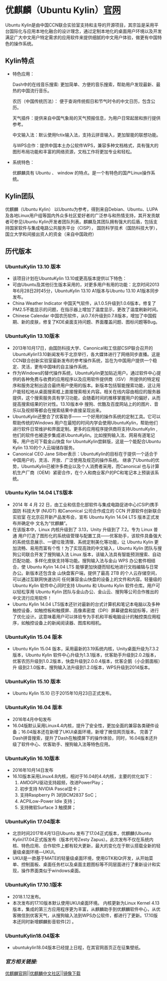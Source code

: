 # 优麒麟（Ubuntu Kylin）[官网](http://www.ubuntukylin.com)

Ubuntu Kylin是由中国CCN联合实验室支持和主导的开源项目，其宗旨是采用平台国际化与应用本地化融合的设计理念，通过定制本地化的桌面用户环境以及开发满足广大中文用户特定需求的应用软件来提供细腻的中文用户体验，做更有中国特色的操作系统。

## Kylin特点

- 特色应用：

    Dash中的在线音乐搜索: 更加简单、方便的音乐搜索，帮助用户发现最新、最热的中国流行音乐。
    
    农历（中国传统历法）： 便于查询传统假日和节气时令的中文日历，包含公历。
    
    天气插件：提供来自中国气象局的天气预报信息，为用户日常起居和旅行提供参考。
    
    中文输入法：默认使用fctix输入法，支持云拼音输入，更加智能的联想功能。
    
    与WPS合作：提供中国本土办公软件WPS，兼容多种文档格式，具有强大的图形布局功能和丰富的网络资源，文档工作将更加专业和轻松。

- 系统特色：

    优麒麟具有 Ubuntu 、 window 的特点。是一个有特色的国产Linux操作系统。

## Kylin团队

优麒麟（Ubuntu Kylin） 以Ubuntu为参考，得到来自Debian、Ubuntu、LUPA及各地Linux用户组等国内外众多社区爱好者的广泛参与和热情支持，其开发贡献者可参见Ubuntu Kylin开发者团队列表。麒麟及其团队拥有强大的后盾，包括支持国家软件与集成电路公共服务平台（CISP）， 国防科学技术（国防科技大学），国立大学和间接出资人的资金（来自中国政府）

## 历代版本

### UbuntuKylin 13.10 版本

- 该项目计划在UbuntuKylin 13.10或更高版本提供以下特色：
- 可由Ubuntu及其他衍生版本采用的，对更多用户有用的功能：北京时间2013年6月28日2时45分，UbuntuKylin 13.10 A1版本与Ubuntu 13.10 A1版本同步发布。
- China Weather Indicator 中国天气软件，从1.0.5升级到1.0.6版本，修复了PM2.5不能显示的问题，在指示器上增加了温度显示，更改了温度刷新时间。
- Chinese Calendar 中国农历软件，从0.7.6升级到0.7.8版本，增加了中国假期、新的皮肤，修复了KDE桌面支持问题、界面覆盖问题、图标问题等Bug。

### UbuntuKylin 13.10版本

- 2013年10月17日，由国防科技大学、Canonical和工信部CSIP联合召开的UbuntuKylin13.10新闻发布于北京举行，各大媒体进行了网络同步直播。这是CCN联合创新实验室最新发布的参考操作系统，旨在为中国用户提供一个稳定、灵活，更有中国味的自主操作系统。
- 作为Windows的替代操作系统，UbuntuKylin更加贴近用户。通过软件中心提供的各种免费与收费的应用程序以及应用软件提供商（ISV） 所提供的特定程序和服务定制出适合最终用户使用的版本。新版本包括智能搜索功能，这让用户能轻松地从桌面搜索框上直接搜索相关内容。相关在线内容由相应的服务器提供，这个搜索服务具有学习功能，会随着时间的推移掌握用户的偏好，从而提高搜索结果的针对性。13.10版本中 搜狗、优酷及百度网站上的的图片、音乐以及视频等都会在搜索结果中直接呈现出来。
- UbuntuKylin还整合了优客助手—— 一个好用的操作系统的定制工具。它可以帮助传统的Windows 用户在最短的时间内学会使用UbuntuKylin，帮助他们进行软件日常维护和界面定制。更多的应用程序提供商将支持UbuntuKylin , 他们的软件也被逐步集成进UbuntuKylin。比如搜狗输入法、网易有道笔记等。用户也可下载金山快盘 for UbuntuKylin尝鲜版，这是一个能配合Ubuntu Kylin 13.10的个人云端储存服务。 
- Canonical CEO Jane Silber表示：UbuntuKylin的目标在于提供一个适合于中国用户的，灵活、开放、广泛使用及规范的操作系统。 继承了Ubuntu的优势，UbuntuKylin已被许多商业以及个人消费者采用，而Canonical 也与计算机生产厂商（OEM）紧密合作，在个人和商业客户的PC和笔记本上预装该系统。

### Ubuntu Kylin 14.04 LTS版本

- 2014 年 4 月 22 日，由工业和信息化部软件与集成电路促进中心(CSIP)携手国防 科技大学 (NUDT) 和Canonical 公司合作成立的 CCN 开源软件创新联合实验室 在北京召开新产品发布会，宣布 Ubuntu Kylin 14.04 LTS 版本正式发布并确定中 文名为“优麒麟”。
- 在该版本中，Linux 内核升级到了 3.13，Unity 升级到了 7.2。专为 Linux 普通 用户打造了图形化的系统级管理与配置工具——优客助手，该软件具备强大的系统信息展示、一键垃圾清理、系统定制美化等功能，让 Ubuntu Kylin 更加流畅、易用而富有个性！为了实现高效的中文输入，Ubuntu Kylin 团队与搜狗公司联合开发了搜狗输入法 Linux 版本，该输入法具有智能预测搜索、自动匹配功能、多样化皮肤支持等功能。搜狗输入法与金山 WPS 办公套件相结合，使 Ubuntu Kylin 14.04 LTS 能够更加快捷而轻松地进行文档编辑与日常办公。新版本还包含金 山快盘客户端，提供了最高 2TB 的个人云存储空间，可以通过互联网快速访问 任何兼容金山快盘的设备上的文件和内容。轻量级的 Ubuntu Kylin 软件中心同时支持 Ubuntu 和 Ubuntu Kylin 软件仓库。用户可以轻松享用 Ubuntu Kylin 团队与金山办公、金山云、搜狗等公司合作推出的中文流行应用软件！
- Ubuntu Kylin 14.04 LTS版本还针对最新的台式计算机和笔记本电脑以及多种触控设备，如触控板和触摸屏、高像素密度（DPI）屏幕键盘和鼠标等，进行 了优化设计。这意味着用户可以体验专为手机和平板电脑设计的触控类应用程序，如触控设备上的新闻阅读器、图库和相机。

### UbuntuKylin 15.04 版本

- Ubuntu Kylin 15.04 版本，采用最新的3.19系统内核，Unity桌面升级为7.3.2版本，Ubuntu Kylin 软件中心升级为1.3.1版本，优客助手升级到2.0.2版本，优客农历升级到1.0.2版本，快盘升级到2.0.0.4版本，优客企鹅（小企鹅面板）升 级到2.1.0版本，搜狗输入法升级到1.2.0版本，WPS升级到2014版本。

### UbuntuKylin 15.10 版本

- Ubuntu Kylin 15.10 已于2015年10月23日正式发布。

### UbuntuKylin 16.04 版本

- 2016年4月中旬发布
- 16.04版默认采用Linux4.4内核，提升了安全性，更加全面的兼容各类硬件设备；16.04版本还在新增了UKUI桌面环境，新增了微信网页版本。 完善了Dash拼音搜索，提升了Dash在触摸屏下的操作体验，同时，16.04版本还升级了软件中心、优客助手、搜狗输入法等特色应用。

### UbuntuKylin 16.10版本

- 2016年10月14日发布
- 16.10版本采用Linux4.8内核，相对于16.04的4.4内核，主要的优化如下：
    1. AMDGPU驱动支持超频，改进PowerPlay；
    1. 初步支持 NVIDIA Pascal显卡；
    1. 支持Raspberry Pi 3的BCM2837 SoC；
    1. ACPILow-Power Idle 支持；
    1. 支持微软Surface 3 触摸屏；

### UbuntuKylin 17.04版本

- 北京时间2017年4月13日Ubuntu 发布了17.04正式版本，优麒麟(Ubuntu Kylin)17.04正式版发布（版本代号Zesty Zapus）。此次发布不仅在系统内核、特色应用、合作软件上都有较大更新，最大的变化在于默认搭载全新的轻量级桌面环境—UKUI。
- UKUI是一款基于MATE的轻量级桌面环境，使用GTK和Qt开发，从开始菜单、控制面板、桌面任务栏以及桌面主题图标等不同层面进行了重新设计和实现，操作界面类似于windows桌面。

### UbuntuKylin 17.10.1版本

- 2018.1.12发布。
- 本次发布的17.10版本默认使用UKUI桌面环境。 内核更新为Linux Kernel 4.13版本，集成的第三方应用程序更为丰富，从麒麟助手到优麒麟软件中心，从优客微信到优客天气，从搜狗输入法到WPS办公软件，都进行了更新。17.10版本还同时新增麒麟影音软件[2]  。

### UbuntuKylin18.04版本

- ubuntukylin18.04版本已经提上日程，在其官网首页正在征集壁纸。

### ***官方相关链接:***

[优麒麟官网](http://www.ubuntukylin.com)||[优麒麟中文社区](http://www.linux-ren.org/forum/c135.html)||[镜像下载](http://www.ubuntukylin.com/downloads/)